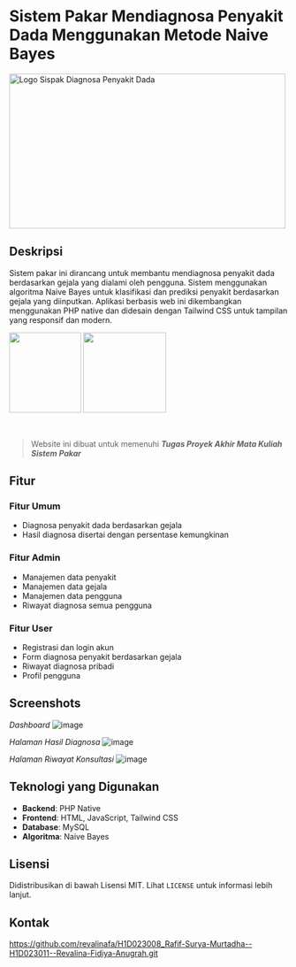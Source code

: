 # Sistem Pakar Mendiagnosa Penyakit Dada Menggunakan Metode Naive Bayes

<img src="https://github.com/user-attachments/assets/ec4a92c5-d588-46a2-8d4d-23434e78acc1" width="500" height="280" alt="Logo Sispak Diagnosa Penyakit Dada">

## Deskripsi

Sistem pakar ini dirancang untuk membantu mendiagnosa penyakit dada berdasarkan gejala yang dialami oleh pengguna. Sistem menggunakan algoritma Naive Bayes untuk klasifikasi dan prediksi penyakit berdasarkan gejala yang diinputkan. Aplikasi berbasis web ini dikembangkan menggunakan PHP native dan didesain dengan Tailwind CSS untuk tampilan yang responsif dan modern.

<img src="https://github.com/user-attachments/assets/06741535-37f9-4cc4-b2fe-ad89001e344c" width="130" height="145"> <img src="https://github.com/user-attachments/assets/e7d8b9a9-5980-4b38-a858-9b2d44ce4b65" width="150" height="145">

<br>

> Website ini dibuat untuk memenuhi **_Tugas Proyek Akhir Mata Kuliah Sistem Pakar_**

## Fitur

### Fitur Umum

- Diagnosa penyakit dada berdasarkan gejala
- Hasil diagnosa disertai dengan persentase kemungkinan

### Fitur Admin

- Manajemen data penyakit
- Manajemen data gejala
- Manajemen data pengguna
- Riwayat diagnosa semua pengguna

### Fitur User

- Registrasi dan login akun
- Form diagnosa penyakit berdasarkan gejala
- Riwayat diagnosa pribadi
- Profil pengguna

## Screenshots

_Dashboard_
![image](https://github.com/user-attachments/assets/11182844-4349-4b54-b761-806c6d27e485)

_Halaman Hasil Diagnosa_
![image](https://github.com/user-attachments/assets/1b386727-8859-4801-8bff-a8de871e4114)

_Halaman Riwayat Konsultasi_
![image](https://github.com/user-attachments/assets/f1f1d432-509b-4b32-b53c-f549562b8d83)

## Teknologi yang Digunakan

- **Backend**: PHP Native
- **Frontend**: HTML, JavaScript, Tailwind CSS
- **Database**: MySQL
- **Algoritma**: Naive Bayes

## Lisensi

Didistribusikan di bawah Lisensi MIT. Lihat `LICENSE` untuk informasi lebih lanjut.

## Kontak
https://github.com/revalinafa/H1D023008_Rafif-Surya-Murtadha--H1D023011--Revalina-Fidiya-Anugrah.git

